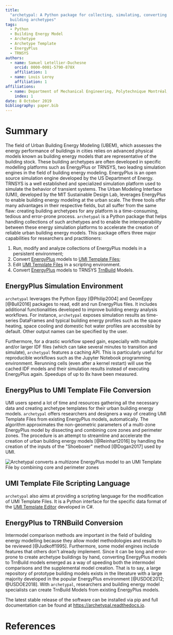 ```yaml
---
title:
  "archetypal: A Python package for collecting, simulating, converting and analyzing
  building archetypes"
tags:
  - Python
  - Building Energy Model
  - Archetype
  - Archetype Template
  - EnergyPlus
  - TRNSYS
authors:
  - name: Samuel Letellier-Duchesne
    orcid: 0000-0001-5790-878X
    affiliation: 1
  - name: Louis Leroy
    affiliation: 1
affiliations:
  - name: Department of Mechanical Engineering, Polytechnique Montréal, Montréal, Canada
    index: 1
date: 8 October 2019
bibliography: paper.bib
---
```


# Summary

The field of Urban Building Energy Modeling (UBEM), which assesses the energy performance
of buildings in cities relies on advanced physical models known as building energy models
that are representative of the building stock. These building archetypes are often
developed in specific modelling platforms such as EnergyPlus or TRNSYS, two leading
simulation engines in the field of building energy modeling. EnergyPlus is an open source
simulation engine developed by the US Department of Energy. TRNSYS is a well established
and specialized simulation platform used to simulate the behavior of transient systems.
The Urban Modeling Interface (UMI), developed by the MIT Sustainable Design Lab, leverages
EnergyPlus to enable building energy modeling at the urban scale. The three tools offer
many advantages in their respective fields, but all suffer from the same flaw: creating
building archetypes for any platform is a time-consuming, tedious and error-prone process.
`archetypal` is a Python package that helps handling collections of such archetypes and to
enable the interoperability between these energy simulation platforms to accelerate the
creation of reliable urban building energy models. This package offers three major
capabilities for researchers and practitioners:

1. Run, modify and analyze collections of EnergyPlus models in a persistent environment;
2. Convert [EnergyPlus](https://energyplus.net) models to [UMI Template Files](http://web.mit.edu/sustainabledesignlab/projects/umi/index.html);
3. Edit [UMI Template Files](http://web.mit.edu/sustainabledesignlab/projects/umi/index.html) in a scripting environment.
4. Convert [EnergyPlus](https://energyplus.net) models to TRNSYS [TrnBuild](http://www.trnsys.com/features/suite-of-tools.php) Models.

## EnergyPlus Simulation Environment

`archetypal` leverages the Python Eppy [@Philip2004] and GeomEppy [@Bull2016] packages to
read, edit and run EnergyPlus files. It includes additional functionalities developed to
improve building energy analysis workflows. For instance, `archetypal` exposes simulation
results as time-series DataFrames and typical building energy profiles such as the space
heating, space cooling and domestic hot water profiles are accessible by default. Other
output names can be specified by the user.

Furthermore, for a drastic workflow speed gain, especially with multiple and/or larger IDF
files (which can take several minutes to transition and simulate), `archetypal` features a
caching API. This is particularly useful for reproducible workflows such as the Jupyter
Notebook programming environment. Rerunning cells (even after a kernel restart) will use
the cached IDF models and their simulation results instead of executing EnergyPlus again.
Speedups of up to 8x have been measured.

## EnergyPlus to UMI Template File Conversion

UMI users spend a lot of time and resources gathering all the necessary data and creating
archetype templates for their urban building energy models. `archetypal` offers
researchers and designers a way of creating UMI Template Files from existing EnergyPlus
models, automatically. The algorithm approximates the non-geometric parameters of a
multi-zone EnergyPlus model by dissecting and combining core zones and perimeter zones.
The procedure is an attempt to streamline and accelerate the creation of urban building
energy models [@Reinhart2016] by handling the creation of the inputs of the "Shoeboxer"
method [@Dogan2017] used by UMI.

![Archetypal converts a multizone EnergyPlus model to an UMI Template File by combining core and perimeter zones](../docs/images/model_complexity_reduction@3x.png)

## UMI Template File Scripting Language

`archetypal` also aims at providing a scripting language for the modification of UMI
Template Files. It is a Python interface for the specific data format of the [UMI Template
Editor](https://github.com/MITSustainableDesignLab/basilisk) developed in C#.

## EnergyPlus to TRNBuild Conversion

Intermodel comparison methods are important in the field of building energy modelling
because they allow model methodologies and results to be reviewed [@Judkoff1995].
Furthermore, some model engines include features that others don't already implement.
Since it can be long and error-prone to create archetype buildings by hand, converting
EnergyPlus models to TrnBuild models emerged as a way of speeding both the intermodel
comparisons and the supplemental model creation. That is to say, a large repository of
prototype building models exists in the literature with a large majority developed in the
popular EnergyPlus environment [@USDOE2012; @USDOE2018]. With `archetypal`, researchers
and building energy model specialists can create TrnBuild Models from existing EnergyPlus
models.

The latest stable release of the software can be installed via pip and full documentation
can be found at https://archetypal.readthedocs.io.

# References
